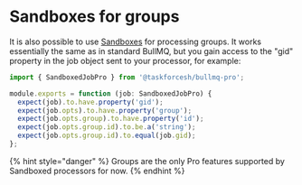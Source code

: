 # Sandboxes for groups

It is also possible to use [Sandboxes](../../guide/workers/sandboxed-processors.md) for processing groups.  It works essentially the same as in standard BullMQ, but you gain access to the "gid" property in the job object sent to your processor, for example:

```typescript
import { SandboxedJobPro } from '@taskforcesh/bullmq-pro';

module.exports = function (job: SandboxedJobPro) {
  expect(job).to.have.property('gid');
  expect(job.opts).to.have.property('group');
  expect(job.opts.group).to.have.property('id');
  expect(job.opts.group.id).to.be.a('string');
  expect(job.opts.group.id).to.equal(job.gid);
};
```



{% hint style="danger" %}
Groups are the only Pro features supported by Sandboxed processors for now.
{% endhint %}
